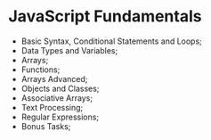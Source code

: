 # JavaScript Fundamentals

* Basic Syntax, Conditional Statements and Loops;
* Data Types and Variables;
* Arrays;
* Functions;
* Arrays Advanced;
* Objects and Classes;
* Associative Arrays;
* Text Processing;
* Regular Expressions;
* Bonus Tasks;
